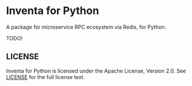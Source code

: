 # **Inventa for Python**

A package for microservice RPC ecosystem via Redis, for Python.

TODO!

## **LICENSE**

Inventa for Python is licensed under the Apache License, Version 2.0. See [LICENSE](LICENSE) for the full license text.